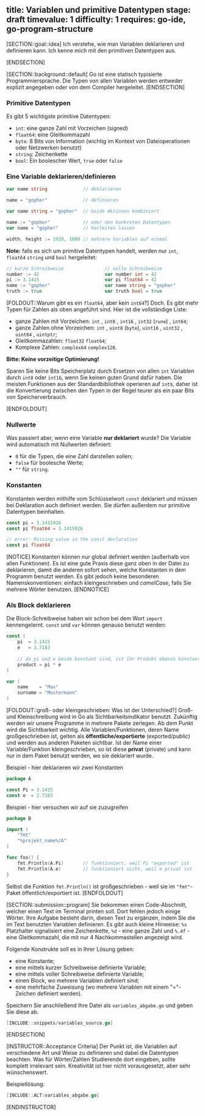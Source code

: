 title: Variablen und primitive Datentypen
stage: draft
timevalue: 1
difficulty: 1
requires: go-ide, go-program-structure
---

[SECTION::goal::idea]
Ich verstehe, wie man Variablen deklarieren und definieren kann. Ich kenne mich mit den primitiven Datentypen aus.

[ENDSECTION]

[SECTION::background::default]
Go ist eine statisch typisierte Programmiersprache. Die Typen von allen Variablen werden entweder explizit angegeben oder von dem Compiler hergeleitet.
[ENDSECTION]

### Primitive Datentypen

Es gibt 5 wichtigste primitive Datentypen:

* `int`: eine ganze Zahl mit Vorzeichen (signed)
* `float64`: eine Gleitkommazahl
* `byte`: 8 Bits von Information (wichtig im Kontext von Dateioperationen oder Netzwerken benutzt)
* `string`: Zeichenkette
* `bool`: Ein boolescher Wert, `true` oder `false`

### Eine Variable deklarieren/definieren
```go
var name string             // deklarieren

name = "gopher"             // definieren

var name string = "gopher"  // beide Aktionen kombiniert

name := "gopher"            // oder den konkreten Datentypen
var name = "gopher"         // herleiten lassen

width, height := 1920, 1080 // mehrere Variablen auf einmal
```

__Note:__ falls es sich um primitive Datentypen handelt, werden nur `int`, `float64` `string` und `bool` hergeleitet:
```go
// kurze Schreibweise               // volle Schreibweise
number := 42                        var number int = 42
pi := 3.1415                        var pi float64 = 42
name := "gopher"                    var name string = "gopher"
truth := true                       var truth bool = true
```

[FOLDOUT::Warum gibt es ein `float64`, aber kein `int64`?]
Doch. Es gibt mehr Typen für Zahlen als oben angeführt sind. Hier ist die vollständige Liste:

* ganze Zahlen mit Vorzeichen: `int` , `int8` , `int16` , `int32` (`rune`) , `int64`;
* ganze Zahlen ohne Vorzeichen: `int` , `uint8` (`byte`), `uint16` , `uint32` , `uint64` , `uintptr`;
* Gleitkommazahlen: `float32` `float64`;
* Komplexe Zahlen: `complex64` `complex128`.

__Bitte: Keine vorzeitige Optimierung!__

Sparen Sie keine Bits Speicherplatz durch Ersetzen von allen `int` Variablen durch `int8` oder `int16`, wenn Sie keinen guten Grund dafür haben. Die meisten Funktionen aus der Standardbibliothek operieren auf `int`s, daher ist die Konvertierung zwischen den Typen in der Regel teurer als ein paar Bits von Speicherverbrauch.

[ENDFOLDOUT]

[//]: # (Komplexere Datentypen werden ohne Ausnahmen hergeleitet, daher ist die kurze Schreibweise im Go-Universum bevorzugt.)

### Nullwerte
Was passiert aber, wenn eine Variable __nur deklariert__ wurde? Die Variable wird automatisch mit Nullwerten definiert:

* `0` für die Typen, die eine Zahl darstellen sollen;
* `false` für boolesche Werte;
* `""` für `string`.

[//]: # (* zusammengesetzte Datentypen behalten dabei ihre Struktur, aber die Werte von den einzelnen Feldern werden ebenfalls mit Nullwerten definiert. )

### Konstanten
Konstanten werden mithilfe vom Schlüsselwort `const` deklariert und müssen bei Deklaration auch definiert werden. Sie dürfen außerdem nur primitive Datentypen beinhalten.
```go
const pi = 3.1415926
const pi float64 = 3.1415926

// error: Missing value in the const declaration
const pi float64
```

[NOTICE]
Konstanten können nur global definiert werden (außerhalb von allen Funktionen). Es ist eine gute Praxis diese ganz oben in der Datei zu deklarieren, damit die anderen sofort sehen, welche Konstanten in dem Programm benutzt werden. Es gibt jedoch keine besonderen Namenskonventionen: einfach kleingeschrieben und _camelCase_, falls Sie mehrere Wörter benutzen.
[ENDNOTICE]

### Als Block deklarieren
Die Block-Schreibweise haben wir schon bei dem Wort `import` kennengelernt. `const` und `var` können genauso benutzt werden:
```go
const (
    pi  = 3.1415
    e   = 2.7183
    
    // da pi und e beide konstant sind, ist ihr Produkt ebenso konstant
    product = pi * e
)

var (
    name    = "Max"
    surname = "Mustermann"
)
```

[FOLDOUT::groß- oder kleingeschrieben: Was ist der Unterschied?]
Groß- und Kleinschreibung wird in Go als Sichtbarkeitsindikator benutzt. Zukünftig werden wir unsere Programme in mehrere Pakete zerlegen. Ab dem Punkt wird die Sichtbarkeit wichtig. Alle Variablen/Funktionen, deren Name großgeschrieben ist, gelten als __öffentliche/exportierte__ (exported/public) und werden aus anderen Paketen sichtbar. Ist der Name einer Variable/Funktion kleingeschrieben, so ist diese __privat__ (private) und kann nur in dem Paket benutzt werden, wo sie deklariert wurde.

Beispiel - hier deklarieren wir zwei Konstanten
```go
package A

const Pi = 3.1415
const e  = 2.7183
```

Beispiel - hier versuchen wir auf sie zuzugreifen
```go
package B

import (
    "fmt"
    "%projekt_name%/A"
)

func foo() {
    fmt.Println(A.Pi)       // funktioniert, weil Pi "exported" ist
    fmt.Println(A.e)        // funktioniert nicht, weil e privat ist
}
```

Selbst die Funktion `fmt.Println()` ist großgeschrieben - weil sie im `"fmt"`-Paket öffentlich/exportiert ist.
[ENDFOLDOUT]

[SECTION::submission::program]
Sie bekommen einen Code-Abschnitt, welcher einen Text im Terminal printen soll. Dort fehlen jedoch einige Wörter. Ihre Aufgabe besteht darin, diesen Text zu ergänzen, indem Sie die im Text benutzten Variablen definieren. Es gibt auch kleine Hinweise: `%s` Platzhalter signalisiert eine Zeichenkette, `%d` - eine ganze Zahl und `%.4f` - eine Gleitkommazahl, die mit nur 4 Nachkommastellen angezeigt wird.

Folgende Konstrukte soll es in Ihrer Lösung geben:

* eine Konstante;
* eine mittels kurzer Schreibweise definierte Variable;
* eine mittels voller Schreibweise definierte Variable;
* einen Block, wo mehrere Variablen definiert sind;
* eine mehrfache Zuweisung (wo mehrere Variablen mit einem "="-Zeichen definiert werden).

Speichern Sie anschließend Ihre Datei als `variables_abgabe.go` und geben Sie diese ab.

```go
[INCLUDE::snippets/variables_source.go]
```

[ENDSECTION]

[INSTRUCTOR::Acceptance Criteria]
Der Punkt ist, die Variablen auf verschiedene Art und Weise zu definieren und dabei die Datentypen beachten. Was für Wörter/Zahlen Studierende dort eingeben, sollte komplett irrelevant sein. Kreativität ist hier nicht vorausgesetzt, aber sehr wünschenswert.

Beispiellösung:
```go
[INCLUDE::ALT:variables_abgabe.go]
```
[ENDINSTRUCTOR]
